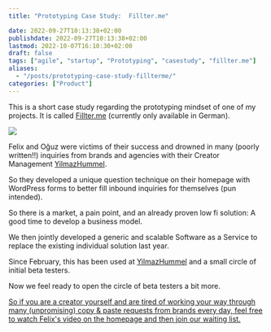 ```yaml
---
title: "Prototyping Case Study:  Fillter.me"

date: 2022-09-27T10:13:38+02:00
publishdate: 2022-09-27T10:13:38+02:00
lastmod: 2022-10-07T16:10:30+02:00
draft: false
tags: ["agile", "startup", "Prototyping", "casestudy", "fillter.me"]
aliases:
  - "/posts/prototyping-case-study-fillterme/"
categories: ["Product"]
---
```


This is a short case study regarding the prototyping mindset of one of my projects. It is called [Fillter.me](http://fillter.me) (currently only available in German).

![](Screenshot-2022-09-27-at-10.11.34-1024x505.png)

Felix and Oğuz were victims of their success and drowned in many (poorly written!!) inquiries from brands and agencies with their Creator Management [YilmazHummel](http://yilmazhummel.com).

So they developed a unique question technique on their homepage with WordPress forms to better fill inbound inquiries for themselves (pun intended).

So there is a market, a pain point, and an already proven low fi solution: A good time to develop a business model.

We then jointly developed a generic and scalable Software as a Service to replace the existing individual solution last year.

Since February, this has been used at [YilmazHummel](http://yilmazhummel.com) and a small circle of initial beta testers.

Now we feel ready to open the circle of beta testers a bit more.

[So if you are a creator yourself and are tired of working your way through many (unpromising) copy & paste requests from brands every day, feel free to watch Felix's video on the homepage and then join our waiting list.](http://fillter.me)

